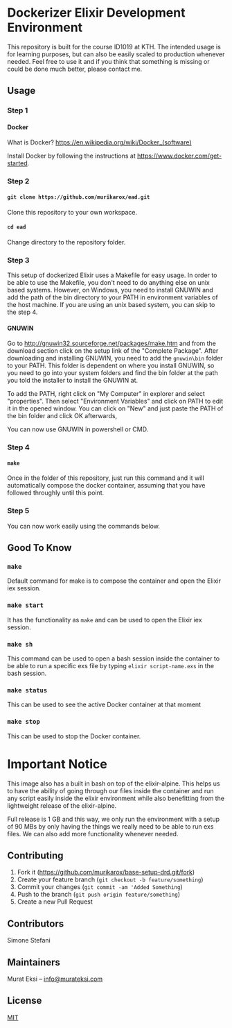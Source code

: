 # Dockerizer Elixir Development Environment

This repository is built for the course ID1019 at KTH. The intended usage is for learning purposes, but can also be easily scaled to production whenever needed. Feel free to use it and if you think that something is missing or could be done much better, please contact me.

## Usage

### Step 1

#### Docker 

What is Docker? https://en.wikipedia.org/wiki/Docker_(software)

Install Docker by following the instructions at https://www.docker.com/get-started.

### Step 2

#### `git clone https://github.com/murikarox/ead.git`

Clone this repository to your own workspace.

#### `cd ead`

Change directory to the repository folder.

### Step 3

This setup of dockerized Elixir uses a Makefile for easy usage. In order to be able to use the Makefile, you don't need to do anything else on unix based systems. However, on Windows, you need to install GNUWIN and add the path of the bin directory to your PATH in environment variables of the host machine. If you are using an unix based system, you can skip to the step 4.

#### GNUWIN

Go to http://gnuwin32.sourceforge.net/packages/make.htm and from the download section click on the setup link of the "Complete Package". After downloading and installing GNUWIN, you need to add the `gnuwin\bin` folder to your PATH. This folder is dependent on where you install GNUWIN, so you need to go into your system folders and find the bin folder at the path you told the installer to install the GNUWIN at. 

To add the PATH, right click on "My Computer" in explorer and select "properties". Then select "Environment Variables" and click on PATH to edit it in the opened window. You can click on "New" and just paste the PATH of the bin folder and click OK afterwards,

You can now use GNUWIN in powershell or CMD.


### Step 4

#### `make`

Once in the folder of this repository, just run this command and it will automatically compose the docker container, assuming that you have followed throughly until this point.

### Step 5

You can now work easily using the commands below.

## Good To Know

### `make`

Default command for make is to compose the container and open the Elixir iex session.

### `make start`

It has the functionality as `make` and can be used to open the Elixir iex session.

### `make sh`

This command can be used to open a bash session inside the container to be able to run a specific exs file by typing
`elixir script-name.exs` in the bash session.

### `make status`

This can be used to see the active Docker container at that moment

### `make stop`

This can be used to stop the Docker container.

# Important Notice

This image also has a built in bash on top of the elixir-alpine. This helps us to have the ability of going through our files inside the container and run any script easily inside the elixir environment while also benefitting from the lightweight release of the elixir-alpine. 

Full release is 1 GB and this way, we only run the environment with a setup of 90 MBs by only having the things we really need to be able to run exs files. We can also add more functionality whenever needed.

## Contributing

1. Fork it (<https://github.com/murikarox/base-setup-drd.git/fork>)
2. Create your feature branch (`git checkout -b feature/something`)
3. Commit your changes (`git commit -am 'Added Something`)
4. Push to the branch (`git push origin feature/something`)
5. Create a new Pull Request

## Contributors

Simone Stefani

## Maintainers

Murat Eksi – info@murateksi.com  

## License
[MIT](https://choosealicense.com/licenses/mit/)

